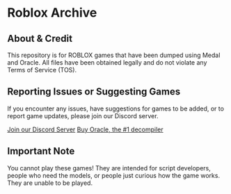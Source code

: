 # Roblox Archive

## About & Credit
This repository is for ROBLOX games that have been dumped using Medal and Oracle. All files have been obtained legally and do not violate any Terms of Service (TOS).

## Reporting Issues or Suggesting Games
If you encounter any issues, have suggestions for games to be added, or to report game updates, please join our Discord server.

[Join our Discord Server](https://discord.gg/taaqFHXjsS)
[Buy Oracle, the #1 decompiler](https://discord.gg/4HhEDQS3hb)

## Important Note
You cannot play these games! They are intended for script developers, people who need the models, or people just curious how the game works. They are unable to be played.
